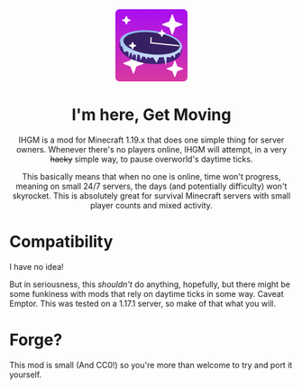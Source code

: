 <div align="center">

<img alt="Icon of a clock being frozen up" src="src/main/resources/assets/ihgm/icon.png" width="128">

# I'm here, Get Moving

IHGM is a mod for Minecraft 1.19.x that does one simple thing for server owners.
Whenever there's no players online, IHGM will attempt, in a very ~~hacky~~ simple way,
to pause overworld's daytime ticks.

This basically means that when no one is online, time won't progress, meaning on small
24/7 servers, the days (and potentially difficulty) won't skyrocket. This is absolutely
great for survival Minecraft servers with small player counts and mixed activity.

</div>

# Compatibility
I have no idea!

But in seriousness, this *shouldn't* do anything, hopefully, but there might be some funkiness
with mods that rely on daytime ticks in some way. Caveat Emptor. This was tested on a 1.17.1 server,
so make of that what you will.

# Forge?
This mod is small (And CC0!) so you're more than welcome to
try and port it yourself.
